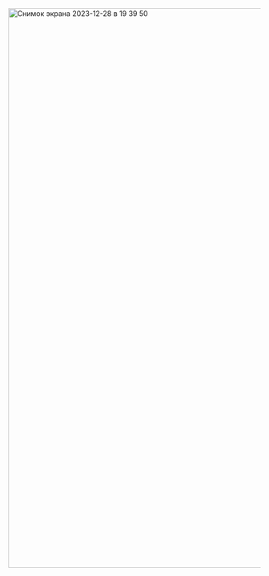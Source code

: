 <img width="1116" alt="Снимок экрана 2023-12-28 в 19 39 50" src="https://github.com/Moroz-max/Skillbox-M7/assets/29643984/07ddbbf3-fd64-4b96-a5b8-8afff5f1f811">
